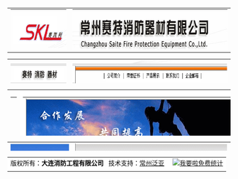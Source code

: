 <!DOCTYPE HTML PUBLIC "-//W3C//DTD HTML 4.01 Transitional//EN" "http://www.w3c.org/TR/1999/REC-html401-19991224/loose.dtd">
<!-- saved from url=(0022)http://www.czsaite.cn/ -->
<HTML xmlns="http://www.w3.org/1999/xhtml"><HEAD><META content="IE=7.0000" 
http-equiv="X-UA-Compatible">
<TITLE>大连消防工程有限公司</TITLE>
<META content="text/html; charset=gb2312" http-equiv=Content-Type><LINK 
rel=stylesheet type=text/css href="大连消防工程有限公司_files/st.css">
<STYLE type=text/css>.STYLE14 {
	COLOR: #000000
}
</STYLE>

<META name=GENERATOR content="MSHTML 8.00.7600.16535"></HEAD>
<BODY>
<DIV align=center>
<TABLE border=0 cellSpacing=0 cellPadding=0 width=776>
  <TBODY>
  <TR>
    <TD width=206><IMG src="大连消防工程有限公司_files/st_01.gif" width=206 
    height=91></TD>
    <TD width=570><IMG src="大连消防工程有限公司_files/st_02.gif" width=570 
    height=91></TD></TR></TBODY></TABLE>
<TABLE border=0 cellSpacing=0 cellPadding=0 width=776 height=55>
  <TBODY>
  <TR>
    <TD width=206><IMG src="大连消防工程有限公司_files/st_03.gif" width=206 
    height=55></TD>
    <TD width=570><IMG border=0 src="大连消防工程有限公司_files/st_04.gif" width=570 
      height=55 useMap=#Map></TD></TR></TBODY></TABLE>
<TABLE border=0 cellSpacing=0 cellPadding=0 width=776 height=104>
  <TBODY>
  <TR>
    <TD vAlign=top background=大连消防工程有限公司_files/st_13.gif width=216 
      align=left><TABLE border=0 cellSpacing=0 cellPadding=0 width="100%">
        <TBODY>
        <TR>
          <TD><IMG src="大连消防工程有限公司_files/st_05.gif" width=216 
        height=49></TD></TR>
        <TR>
          <TD>
            <DIV align=center><A href="http://www.czsaite.cn/product.html"><IMG 
            border=0 src="大连消防工程有限公司_files/DSCF28631.jpg" width=200 
            height=160></A></DIV></TD></TR></TBODY></TABLE>
      <TABLE border=0 cellSpacing=0 cellPadding=0 width="100%">
        <TBODY>
        <TR>
          <TD><IMG src="大连消防工程有限公司_files/st_09.gif" width=216 
        height=36></TD></TR>
        <TR>
          <TD>
            <DIV align=center><IMG border=0 src="大连消防工程有限公司_files/list.jpg" 
            width=200 height=160 useMap=#Map2></DIV></TD></TR></TBODY></TABLE>
      <TABLE border=0 cellSpacing=0 cellPadding=0 width="100%">
        <TBODY>
        <TR>
          <TD><IMG src="大连消防工程有限公司_files/st_12.gif" width=216 
        height=38></TD></TR>
        <TR>
          <TD>
            <DIV align=center><IMG src="大连消防工程有限公司_files/contact1.jpg" 
            width=200 height=160></DIV></TD></TR></TBODY></TABLE></TD>
    <TD bgColor=#ffffff vAlign=top width=560 align=left>
      <TABLE border=0 cellSpacing=0 cellPadding=0 width="100%">
        <TBODY>
        <TR>
          <TD><IMG src="大连消防工程有限公司_files/st_06.gif" width=560 
        height=163></TD></TR></TBODY></TABLE>
      <TABLE border=0 cellSpacing=0 cellPadding=0 width="100%">
        <TBODY>
        <TR>
          <TD height=25>&nbsp;&nbsp;&nbsp; 当前位置： &gt;&gt;&gt; 公司简介</TD></TR>
        <TR>
          <TD bgColor=#fa6e00 height=1></TD></TR></TBODY></TABLE>
      <TABLE border=0 cellSpacing=0 cellPadding=0 width="100%" height=34>
        <TBODY>
        <TR>
          <TD height=1 vAlign=top align=middle>&nbsp;</TD></TR>
        <TR>
          <TD vAlign=top align=middle>
            <TABLE border=0 cellSpacing=0 cellPadding=0 width="94%">
              <TBODY>
              <TR>
                <TD vAlign=center align=left><IMG align=right 
                  src="大连消防工程有限公司_files/st.jpg" width=350 
                  height=160><BR>&nbsp;&nbsp;&nbsp; 大连消防工程有限公司 
                  位于美丽的海滨城市大连。东临渤海，交通极为便利。 
                  <BR><BR>&nbsp;&nbsp;&nbsp; 
                  本公司创建于1996年，拥有先进的生产设备和检测设备，高素质的员工队伍、雄厚的技术力量。主要产品有各种型号消防过滤式自救呼吸器、救生缓降器、安全绳、救生缓将绳所以及各种特种铝箔复合布等消防产品。<BR><BR>&nbsp;&nbsp;&nbsp; 
                  本公司生产的消防过滤式自救呼吸器，经国家消防设备质量监督检验中心抽样检测，各项技术指标均符合国家公共安全行业标准。<BR><BR>&nbsp;&nbsp;&nbsp; 
                  为了更好的服务客户，公司在不断的挖掘自己，开发新的产品并不断的完善自己。为了方便客户，在上海市设立了分公司。<BR><BR>&nbsp;&nbsp;&nbsp; 
                  在世界经济全球化进程日益加速的今天，我们越来越感觉到“合作发展、共同提高”的必要。优秀的服务,可靠的质量,合理的价位是我们的主要优势。并在不断满足不同客户需求的同时，公司始终致力于科技的创新来保证优质的产品。<BR><BR>&nbsp;&nbsp;&nbsp; 
                  公司全体员工将以饱满的热情、无限的商机和发展空间,期待着您的加盟与合作。 
          <BR></TD></TR></TBODY></TABLE></TD></TR>
        <TR>
          <TD>
            <DIV align=center><BR></DIV></TD></TR></TBODY></TABLE>
      <TABLE border=0 cellSpacing=0 cellPadding=0 width="100%" height=34>
        <TBODY>
        <TR>
          <TD height=1 vAlign=top align=middle>&nbsp;</TD></TR>
        <TR>
          <TD vAlign=top align=middle>
            <TABLE border=0 cellSpacing=0 cellPadding=0 width="94%">
              <TBODY>
              <TR>
                <TD vAlign=center align=left>
                  <MARQUEE onmouseover=this.stop() onmouseout=this.start() 
                  behavior=alternate width=550 scrollAmount=5 scrollDelay=100><A 
                  href="http://www.czsaite.cn/product.html"><IMG border=0 
                  src="大连消防工程有限公司_files/03-3.jpg" width=180 height=208></A> <A 
                  href="http://www.czsaite.cn/product.html"><IMG border=0 
                  src="大连消防工程有限公司_files/06-01.jpg" width=180 height=208></A> 
                  <A href="http://www.czsaite.cn/product.html"><IMG border=0 
                  src="大连消防工程有限公司_files/31.jpg" width=180 height=208></A> <A 
                  href="http://www.czsaite.cn/product.html"><IMG border=0 
                  src="大连消防工程有限公司_files/xfgls.jpg" width=180 height=208></A> 
                  <A href="http://www.czsaite.cn/product.html"><IMG border=0 
                  src="大连消防工程有限公司_files/smsjj2.jpg" width=276 height=208></A> 
                  <A href="http://www.czsaite.cn/product.html"></A><A 
                  href="http://www.czsaite.cn/product.html"></A><A 
                  href="http://www.czsaite.cn/product.html"><IMG border=0 
                  src="大连消防工程有限公司_files/02.gif" width=260 
                  height=102></A></MARQUEE></TD></TR></TBODY></TABLE></TD></TR>
        <TR>
          <TD>
            <DIV align=center><BR></DIV></TD></TR></TBODY></TABLE></TD></TR></TBODY></TABLE>
<TABLE border=0 cellSpacing=0 cellPadding=0 width=776 height=20>
  <TBODY>
  <TR>
    <TD width=216><IMG src="大连消防工程有限公司_files/st_14.gif" width=216 
    height=34></TD>
    <TD width=560><IMG src="大连消防工程有限公司_files/st_15.gif" width=560 
    height=34></TD></TR></TBODY></TABLE>
<TABLE border=0 cellSpacing=0 cellPadding=0 width=776 height=40>
  <TBODY>
  <TR>
    <TD bgColor=#ffffff>
      <DIV align=center><SPAN class=STYLE12><SPAN 
      class=STYLE14>版权所有：<STRONG>大连消防工程有限公司</STRONG> 
      &nbsp;&nbsp;技术支持：</SPAN><A 
      href="javascript:viod(0);">常州泛亚</A>&nbsp;&nbsp;&nbsp;&nbsp;
      <SCRIPT language=javascript type=text/javascript 
      src="大连消防工程有限公司_files/3222183.js"></SCRIPT>
       <NOSCRIPT><A href="http://www.51.la/?3222183" target=_blank><IMG 
      style="BORDER-BOTTOM-STYLE: none; BORDER-RIGHT-STYLE: none; BORDER-TOP-STYLE: none; BORDER-LEFT-STYLE: none" 
      alt=我要啦免费统计 src="大连消防工程有限公司_files/go.htm"></A></NOSCRIPT> 
    </SPAN></DIV></TD></TR>
  <TR>
    <TD bgColor=#ffffff align=middle></TD></TR></TBODY></TABLE></DIV><MAP id=Map 
name=Map><AREA href="http://www.czsaite.cn/index.html" shape=rect 
  coords=118,26,183,47><AREA href="http://www.czsaite.cn/honor.html" shape=rect 
  coords=198,26,252,48><AREA href="http://www.czsaite.cn/product.html" 
  shape=rect coords=268,24,324,47><AREA 
  href="http://www.czsaite.cn/contact.html" shape=rect 
  coords=342,25,397,46><AREA href="http://mail.czsaite.cn/" shape=rect 
  target=_blank coords=413,23,468,45></MAP><MAP id=Map2 name=Map2><AREA 
  href="http://www.czsaite.cn/product.html" shape=rect coords=36,24,92,43><AREA 
  href="http://www.czsaite.cn/product2.html" shape=rect coords=35,51,91,71><AREA 
  href="http://www.czsaite.cn/product3.html" shape=rect coords=34,76,90,93><AREA 
  href="http://www.czsaite.cn/product4.html" shape=rect 
  coords=33,101,91,137><AREA href="http://www.czsaite.cn/product5.html" 
  shape=rect coords=97,24,180,46><AREA 
  href="http://www.czsaite.cn/product6.html" shape=rect 
  coords=96,53,196,70><AREA href="http://www.czsaite.cn/product7.html" 
  shape=rect coords=97,77,179,96><AREA 
  href="http://www.czsaite.cn/product8.html" shape=rect 
coords=95,101,197,125></MAP>
<SCRIPT language=JavaScript src="大连消防工程有限公司_files/406732.js"></SCRIPT>
</BODY></HTML>
